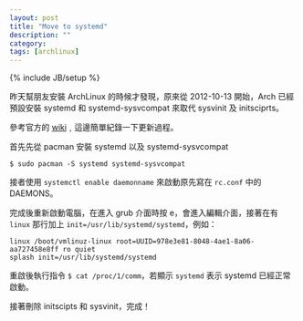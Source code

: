 ```yaml
---
layout: post
title: "Move to systemd"
description: ""
category: 
tags: [archlinux]
---
```

{% include JB/setup %}

昨天幫朋友安裝 ArchLinux 的時候才發現，原來從 2012-10-13 開始，Arch 已經預設安裝 systemd 和 systemd-sysvcompat 來取代 sysvinit 及 initsciprts。

參考官方的 [wiki](https://wiki.archlinux.org/index.php/Systemd)﹐這邊簡單紀錄一下更新過程。

首先先從 pacman 安裝 systemd 以及 systemd-sysvcompat

    $ sudo pacman -S systemd systemd-sysvcompat

接者使用 `systemctl enable daemonname` 來啟動原先寫在 `rc.conf` 中的 DAEMONS。

完成後重新啟動電腦，在進入 grub 介面時按 e，會進入編輯介面，接著在有 `linux` 那行加上 `init=/usr/lib/systemd/systemd`，例如：

    linux /boot/vmlinuz-linux root=UUID=978e3e81-8048-4ae1-8a06-aa727458e8ff ro quiet 
    splash init=/usr/lib/systemd/systemd

重啟後執行指令 `$ cat /proc/1/comm`，若顯示 `systemd` 表示 systemd 已經正常啟動。

接著刪除 initscipts 和 sysvinit，完成！

